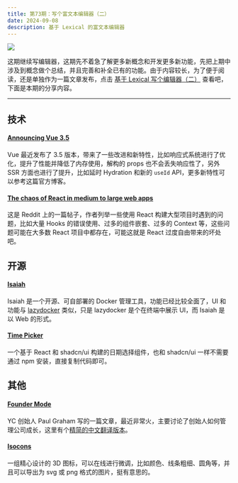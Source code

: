 ```yaml
---
title: 第73期：写个富文本编辑器（二）
date: 2024-09-08
description: 基于 Lexical 的富文本编辑器
---
```


![](/static/weekly/issue-73-cover.jpg)

这期继续写编辑器，这期先不着急了解更多新概念和开发更多新功能，先把上期中涉及到概念做个总结，并且完善和补全已有的功能。由于内容较长，为了便于阅读，还是单独作为一篇文章发布，点击 [基于 Lexical 写个编辑器（二）](/weekly/issue-72) 查看吧，下面是本期的分享内容。

<hr />

## 技术

#### [Announcing Vue 3.5](https://blog.vuejs.org/posts/vue-3-5)

Vue 最近发布了 3.5 版本，带来了一些改进和新特性，比如响应式系统进行了优化，提升了性能并降低了内存使用，解构的 props 也不会丢失响应性了，另外 SSR 方面也进行了提升，比如延时 Hydration 和新的 `useId` API，更多新特性可以参考这篇官方博客。

#### [The chaos of React in medium to large web apps](https://www.reddit.com/r/ExperiencedDevs/comments/1dh9rly/the_chaos_of_react_in_medium_to_large_web_apps/)

这是 Reddit 上的一篇帖子，作者列举一些使用 React 构建大型项目时遇到的问题，比如大量 Hooks 的错误使用、过多的组件嵌套、过多的 Context 等，这些问题可能在大多数 React 项目中都存在，可能这就是 React 过度自由带来的坏处吧。

## 开源

#### [Isaiah](https://github.com/will-moss/isaiah)

Isaiah 是一个开源、可自部署的 Docker 管理工具，功能已经比较全面了，UI 和功能与 [lazydocker](https://github.com/jesseduffield/lazydocke) 类似，只是 lazydocker 是个在终端中展示 UI，而 Isaiah 是以 Web 的形式。

#### [Time Picker](https://github.com/openstatusHQ/time-picker)

一个基于 React 和 shadcn/ui 构建的日期选择组件，也和 shadcn/ui 一样不需要通过 npm 安装，直接复制代码即可。

## 其他

#### [Founder Mode](https://paulgraham.com/foundermode.html)

YC 创始人 Paul Graham 写的一篇文章，最近非常火，主要讨论了创始人如何管理公司成长，这里有个[精简的中文翻译版本](https://weibo.com/1560906700/Ovi5A5w3m)。

#### [Isocons](https://www.isocons.app/)

一组精心设计的 3D 图标，可以在线进行微调，比如颜色、线条粗细、圆角等，并且可以导出为 svg 或 png 格式的图片，挺有意思的。
